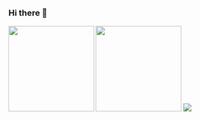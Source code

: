 ### Hi there 👋

<!--
**LooJee/LooJee** is a ✨ _special_ ✨ repository because its `README.md` (this file) appears on your GitHub profile.

Here are some ideas to get you started:

- 🔭 I’m currently working on ...
- 🌱 I’m currently learning ...
- 👯 I’m looking to collaborate on ...
- 🤔 I’m looking for help with ...
- 💬 Ask me about ...
- 📫 How to reach me: ...
- 😄 Pronouns: ...
- ⚡ Fun fact: ...
-->

<div>
  <img height="170" align="left" src="https://github-readme-stats.vercel.app/api?username=loojee&count_private=true&include_all_commits=true" />
  <img height="170" src="https://github-readme-stats.vercel.app/api/top-langs/?username=loojee&layout=compact" />
  <img src="https://github-profile-summary-cards.vercel.app/api/cards/profile-details?username=loojee&theme=github&layout=compact" />
</div>
